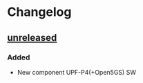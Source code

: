 # Changelog

## [unreleased]
### Added
- New component UPF-P4(+Open5GS) SW


<!-- Change latest version value at every release -->
[unreleased]: https://github.com/6G-SANDBOX/6G-Library/compare/v0.3.0...HEAD
[v0.3.0]: https://github.com/6G-SANDBOX/6G-Library/releases/tag/v0.3.0



<!-- FIELDS PER VERSION -->
<!--
### Added

- New features

### Changed

- Changes in existing functionality

### Deprecated

- Soon-to-be removed features

### Removed

- Removed features

### Fixed

- Bug fixes

### Security

- Vulnerability warnings
-->
